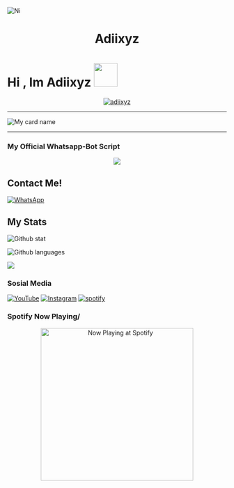 ![Ni](https://github.com/Adiixyz.png)

<h1 align="center">Adiixyz</h1>

# Hi , Im Adiixyz <img src="https://github.com/TheDudeThatCode/TheDudeThatCode/blob/master/Assets/Hi.gif" width="54px">

<p align="center">
<a href="#"><img title="adiixyz" 
src="https://img.shields.io/badge/Adiixyz-red?colorA=%23ff0000&colorB=%23017e40&style=for-the-badge"></a>
</p>

--------

![My card name](https://cardivo.vercel.app/api?name=Adiixyz&description=Hello,%20Im%20Adiixyz%20,%20Im%20a%20Whatsapp%20Bot%20Developer%20&image=https://github.com/Adiixyz.png?v=4&backgroundColor=%23ecf0f1&instagram=adiistah&github=Adiixyz&pattern=leaf&colorPattern=%23eaeaea)

---------

### My Official Whatsapp-Bot Script

<p align="center">
  <img src="https://github-readme-stats.vercel.app/api/pin/?username=Itsuki-chan&repo=Wa&theme=tokyonight" />
</p>

## Contact Me!
[![WhatsApp](https://img.shields.io/badge/WhatsApp-25D366?style=for-the-badge&logo=whatsapp&logoColor=white)](https://wa.me/60199782326)

## My Stats
![Github stat](https://github-readme-stats.vercel.app/api?username=Adiixyz&theme=midnight-purple&show_icons=true) 

![Github languages](https://github-readme-stats.vercel.app/api/top-langs/?username=Adiixyz&theme=midnight-purple)

![](https://github-profile-summary-cards.vercel.app/api/cards/profile-details?username=Adiixyz&theme=monokai)

### Sosial Media
[![YouTube](https://img.shields.io/badge/Adiixyz%20X%20404-red?style=for-the-badge&logo=youtube&logoColor=white)](https://youtube.com/adiination)
[![Instagram](https://img.shields.io/badge/adiistah-pink?style=for-the-badge&logo=instagram&logoColor=white)](https://instagram.com/adiistah)
[![spotify](https://img.shields.io/badge/ItzHereAdii-green?style=for-the-badge&logo=spotify&logoColor=white)](https://open.spotify.com/user/31swawixurse2cfemtyg4tqaxcwy?si=OQvrwZPSQzS4xxpi3-dQog&utm_source=copy-link&dl_branch=1)

### Spotify Now Playing/
<p align="center">
  <a href="https://open.spotify.com/user/31swawixurse2cfemtyg4tqaxcwy" target="_blank"><img src="https://now-playing-on-spotify.vercel.app/api/spotify" alt="Now Playing at Spotify" width="350"/></a>
</p>
